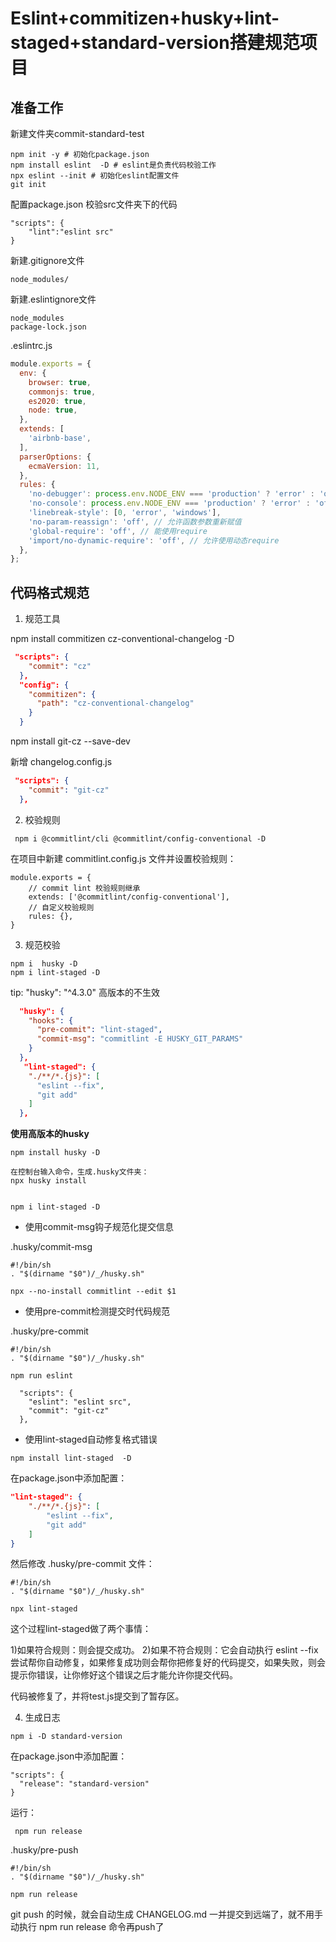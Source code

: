 # Eslint+commitizen+husky+lint-staged+standard-version搭建规范项目 

## 准备工作

新建文件夹commit-standard-test

```
npm init -y # 初始化package.json
npm install eslint  -D # eslint是负责代码校验工作
npx eslint --init # 初始化eslint配置文件
git init
```

配置package.json 校验src文件夹下的代码

```
"scripts": {
    "lint":"eslint src"
}
```
新建.gitignore文件

```
node_modules/
```

新建.eslintignore文件

```
node_modules
package-lock.json
```

.eslintrc.js

```js
module.exports = {
  env: {
    browser: true,
    commonjs: true,
    es2020: true,
    node: true,
  },
  extends: [
    'airbnb-base',
  ],
  parserOptions: {
    ecmaVersion: 11,
  },
  rules: {
    'no-debugger': process.env.NODE_ENV === 'production' ? 'error' : 'off',
    'no-console': process.env.NODE_ENV === 'production' ? 'error' : 'off',
    'linebreak-style': [0, 'error', 'windows'],
    'no-param-reassign': 'off', // 允许函数参数重新赋值
    'global-require': 'off', // 能使用require
    'import/no-dynamic-require': 'off', // 允许使用动态require
  },
};

```
## 代码格式规范

1. 规范工具

npm install commitizen cz-conventional-changelog -D
```json
 "scripts": {
    "commit": "cz"
  },
  "config": {
    "commitizen": {
      "path": "cz-conventional-changelog"
    }
  }
```
npm install  git-cz --save-dev

新增 changelog.config.js

```json
 "scripts": {
    "commit": "git-cz"
  },
```
2. 校验规则

```
 npm i @commitlint/cli @commitlint/config-conventional -D
```
在项目中新建 commitlint.config.js 文件并设置校验规则：

```
module.exports = {
    // commit lint 校验规则继承
    extends: ['@commitlint/config-conventional'],
    // 自定义校验规则
    rules: {},
}
```
3. 规范校验

```
npm i  husky -D
npm i lint-staged -D 

```
tip: "husky": "^4.3.0" 高版本的不生效

```json
  "husky": {
    "hooks": {
      "pre-commit": "lint-staged",
      "commit-msg": "commitlint -E HUSKY_GIT_PARAMS"
    }
  },
   "lint-staged": {
    "./**/*.{js}": [
      "eslint --fix",
      "git add"
    ]
  },
```

**使用高版本的husky**

```
npm install husky -D

在控制台输入命令，生成.husky文件夹：
npx husky install


npm i lint-staged -D 
```

- 使用commit-msg钩子规范化提交信息

.husky/commit-msg

```
#!/bin/sh
. "$(dirname "$0")/_/husky.sh"

npx --no-install commitlint --edit $1
```

- 使用pre-commit检测提交时代码规范

.husky/pre-commit

```
#!/bin/sh
. "$(dirname "$0")/_/husky.sh"

npm run eslint
```

```
  "scripts": {
    "eslint": "eslint src",
    "commit": "git-cz"
  },

```

- 使用lint-staged自动修复格式错误

```
npm install lint-staged  -D
```

在package.json中添加配置：

```json
"lint-staged": {
    "./**/*.{js}": [
        "eslint --fix",
        "git add"
    ]
}
```
然后修改 .husky/pre-commit 文件：

```
#!/bin/sh
. "$(dirname "$0")/_/husky.sh"

npx lint-staged
```
这个过程lint-staged做了两个事情：

1)如果符合规则：则会提交成功。
2)如果不符合规则：它会自动执行 eslint --fix 尝试帮你自动修复，如果修复成功则会帮你把修复好的代码提交，如果失败，则会提示你错误，让你修好这个错误之后才能允许你提交代码。

代码被修复了，并将test.js提交到了暂存区。

4. 生成日志

```
npm i -D standard-version

```
在package.json中添加配置：

```
"scripts": {
  "release": "standard-version"
}

```
运行：

```
 npm run release
```

.husky/pre-push

```
#!/bin/sh
. "$(dirname "$0")/_/husky.sh"

npm run release
```

git push 的时候，就会自动生成 CHANGELOG.md 一并提交到远端了，就不用手动执行 npm run release 命令再push了